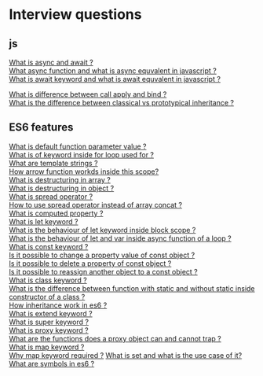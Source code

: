 # Interview questions

## js
[What is async and await ?](./async_await.md#async--await)  
[What async function and what is async equvalent in javascript ?](./async_await.md#async-function)  
[What is await keyword and what is await equvalent in javascript ?](./async_await.md#await-keyword)  

[What is difference between call apply and bind ?](./call_apply_bind.md#call-apply-bind)  
[What is the difference between classical vs prototypical inheritance ?](./classical_vs_prototypical_inheritance.md#classical-vs-prototypical-inheritance)  

## ES6 features 
[What is default function parameter value ?](./es6_features.md#default-value-for-function-parameter)  
[What is of keyword inside for loop used for ?](./es6_features.md#for-loop-iteration-of-array-using-of-keyword)  
[What are template strings ?](./es6_features.md#template-strings)  
[How arrow function workds inside this scope?](./es6_features.md#arrow-function-and-this-scope)  
[What is destructuring in array ?](./es6_features.md#array)  
[What is destructuring in object ?](./es6_features.md#object)    
[What is spread operator ?](./es6_features.md#spread-operator)  
[How to use spread operator instead of array concat ?](./es6_features.md#another-example-for-spread)  
[What is computed property ?](./es6_features.md#computed-properties)  
[What is let keyword ?](./es6_features.md#let-and-const)  
[What is the behaviour of let keyword inside block scope ?](./es6_features.md#let-and-const)  
[What is the behaviour of let and var inside async function of a loop ?](./es6_features.md#lets-see-how-var-and-let-workds-works-inside-a-forloop)  
[What is const keyword ?](./es6_features.md#const)  
[Is it possible to change a property value of const object ?](./es6_features.md#const)  
[Is it possible to delete a property of const object ?](./es6_features.md#const)  
[Is it possible to reassign another object to a const object ?](./es6_features.md#const)  
[What is class keyword ?](/es6_features.md#class-keyword)  
[What is the difference between function with static and without static inside constructor of a class ?](./es6_features.md#static-keyword-inside-class)  
[How inheritance work in es6 ?](./es6_features.md#inheritance-in-es6)  
[What is extend keyword ?](./es6_features.md#inheritance-in-es6)  
[What is super keyword ?]()  
[What is proxy keyword ?]()  
[What are the functions does a proxy object can and cannot trap ?]()  
[What is map keyword ?]()  
[Why map keyword required ?]()
[What is set and what is the use case of it?]()
[What are symbols in es6 ?]()  
  

